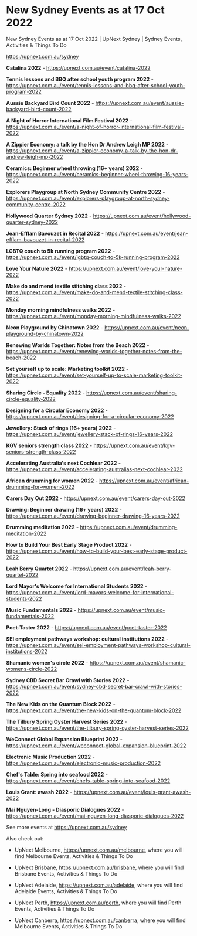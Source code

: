 # New Sydney Events as at 17 Oct 2022
New Sydney Events as at 17 Oct 2022 | UpNext Sydney | Sydney Events, Activities &amp; Things To Do

https://upnext.com.au/sydney


**Catalina 2022** - https://upnext.com.au/event/catalina-2022

**Tennis lessons and BBQ after school youth program 2022** - https://upnext.com.au/event/tennis-lessons-and-bbq-after-school-youth-program-2022

**Aussie Backyard Bird Count 2022** - https://upnext.com.au/event/aussie-backyard-bird-count-2022

**A Night of Horror International Film Festival 2022** - https://upnext.com.au/event/a-night-of-horror-international-film-festival-2022

**A Zippier Economy: a talk by the Hon Dr Andrew Leigh MP 2022** - https://upnext.com.au/event/a-zippier-economy-a-talk-by-the-hon-dr-andrew-leigh-mp-2022

**Ceramics: Beginner wheel throwing (16+ years) 2022** - https://upnext.com.au/event/ceramics-beginner-wheel-throwing-16-years-2022

**Explorers Playgroup at North Sydney Community Centre 2022** - https://upnext.com.au/event/explorers-playgroup-at-north-sydney-community-centre-2022

**Hollywood Quarter Sydney 2022** - https://upnext.com.au/event/hollywood-quarter-sydney-2022

**Jean-Efflam Bavouzet in Recital 2022** - https://upnext.com.au/event/jean-efflam-bavouzet-in-recital-2022

**LGBTQ couch to 5k running program 2022** - https://upnext.com.au/event/lgbtq-couch-to-5k-running-program-2022

**Love Your Nature 2022** - https://upnext.com.au/event/love-your-nature-2022

**Make do and mend textile stitching class 2022** - https://upnext.com.au/event/make-do-and-mend-textile-stitching-class-2022

**Monday morning mindfulness walks 2022** - https://upnext.com.au/event/monday-morning-mindfulness-walks-2022

**Neon Playground by Chinatown 2022** - https://upnext.com.au/event/neon-playground-by-chinatown-2022

**Renewing Worlds Together: Notes from the Beach 2022** - https://upnext.com.au/event/renewing-worlds-together-notes-from-the-beach-2022

**Set yourself up to scale: Marketing toolkit 2022** - https://upnext.com.au/event/set-yourself-up-to-scale-marketing-toolkit-2022

**Sharing Circle - Equality 2022** - https://upnext.com.au/event/sharing-circle-equality-2022

**Designing for a Circular Economy 2022** - https://upnext.com.au/event/designing-for-a-circular-economy-2022

**Jewellery: Stack of rings (16+ years) 2022** - https://upnext.com.au/event/jewellery-stack-of-rings-16-years-2022

**KGV seniors strength class 2022** - https://upnext.com.au/event/kgv-seniors-strength-class-2022

**Accelerating Australia's next Cochlear 2022** - https://upnext.com.au/event/accelerating-australias-next-cochlear-2022

**African drumming for women 2022** - https://upnext.com.au/event/african-drumming-for-women-2022

**Carers Day Out 2022** - https://upnext.com.au/event/carers-day-out-2022

**Drawing: Beginner drawing (16+ years) 2022** - https://upnext.com.au/event/drawing-beginner-drawing-16-years-2022

**Drumming meditation 2022** - https://upnext.com.au/event/drumming-meditation-2022

**How to Build Your Best Early Stage Product 2022** - https://upnext.com.au/event/how-to-build-your-best-early-stage-product-2022

**Leah Berry Quartet 2022** - https://upnext.com.au/event/leah-berry-quartet-2022

**Lord Mayor's Welcome for International Students 2022** - https://upnext.com.au/event/lord-mayors-welcome-for-international-students-2022

**Music Fundamentals 2022** - https://upnext.com.au/event/music-fundamentals-2022

**Poet-Taster 2022** - https://upnext.com.au/event/poet-taster-2022

**SEI employment pathways workshop: cultural institutions 2022** - https://upnext.com.au/event/sei-employment-pathways-workshop-cultural-institutions-2022

**Shamanic women's circle 2022** - https://upnext.com.au/event/shamanic-womens-circle-2022

**Sydney CBD Secret Bar Crawl with Stories 2022** - https://upnext.com.au/event/sydney-cbd-secret-bar-crawl-with-stories-2022

**The New Kids on the Quantum Block 2022** - https://upnext.com.au/event/the-new-kids-on-the-quantum-block-2022

**The Tilbury Spring Oyster Harvest Series 2022** - https://upnext.com.au/event/the-tilbury-spring-oyster-harvest-series-2022

**WeConnect Global Expansion Blueprint 2022** - https://upnext.com.au/event/weconnect-global-expansion-blueprint-2022

**Electronic Music Production 2022** - https://upnext.com.au/event/electronic-music-production-2022

**Chef's Table: Spring into seafood 2022** - https://upnext.com.au/event/chefs-table-spring-into-seafood-2022

**Louis Grant: awash 2022** - https://upnext.com.au/event/louis-grant-awash-2022

**Mai Nguyen-Long - Diasporic Dialogues 2022** - https://upnext.com.au/event/mai-nguyen-long-diasporic-dialogues-2022



See more events at https://upnext.com.au/sydney


Also check out:

* UpNext Melbourne, https://upnext.com.au/melbourne, where you will find Melbourne Events, Activities & Things To Do

* UpNext Brisbane, https://upnext.com.au/brisbane, where you will find Brisbane Events, Activities & Things To Do

* UpNext Adelaide, https://upnext.com.au/adelaide, where you will find Adelaide Events, Activities & Things To Do

* UpNext Perth, https://upnext.com.au/perth, where you will find Perth Events, Activities & Things To Do

* UpNext Canberra, https://upnext.com.au/canberra, where you will find Melbourne Events, Activities & Things To Do